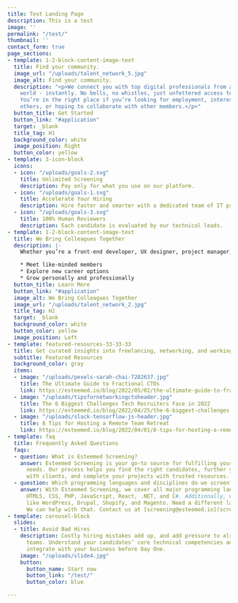 ```yaml
---
title: Test Landing Page
description: This is a test
image: ''
permalink: "/test/"
thumbnail: ''
contact_form: true
page_sections:
- template: 1-2-block-content-image-text
  title: Find your community.
  image_url: "/uploads/talent_network_5.jpg"
  image_alt: Find your community.
  description: "<p>We connect you with top digital professionals from all around the
    world - instantly. No bells, no whistles, just unfettered access to your peers.
    You’re in the right place if you’re looking for employment, interested in mentoring
    others, or hoping to collaborate with other members.</p>"
  button_title: Get Started
  button_link: "#application"
  target: _blank
  title_tag: H1
  background_color: white
  image_position: Right
  button_color: yellow
- template: 3-icon-block
  icons:
  - icon: "/uploads/goals-2.svg"
    title: Unlimited Screening
    description: Pay only for what you use on our platform.
  - icon: "/uploads/goals-1.svg"
    title: Accelerate Your Hiring
    description: Hire faster and smarter with a dedicated team of IT pros.
  - icon: "/uploads/goals-3.svg"
    title: 100% Human Reviewers
    description: Each candidate is evaluated by our technical leads.
- template: 1-2-block-content-image-text
  title: We Bring Colleagues Together
  description: |-
    Whether you’re a front-end developer, UX designer, project manager, or one of the many other digital professions we support, our Colleagues community is here to boost your career.

    * Meet like-minded members
    * Explore new career options
    * Grow personally and professionally
  button_title: Learn More
  button_link: "#application"
  image_alt: We Bring Colleagues Together
  image_url: "/uploads/talent_network_2.jpg"
  title_tag: H2
  target: _blank
  background_color: white
  button_color: yellow
  image_position: Left
- template: featured-resources-33-33-33
  title: Get curated insights into freelancing, networking, and working remotely.
  subtitle: Featured Resources
  background_color: gray
  items:
  - image: "/uploads/pexels-sarah-chai-7282637.jpg"
    title: The Ultimate Guide to Fractional CTOs
    link: https://esteemed.io/blog/2022/05/02/the-ultimate-guide-to-fractional-ctos/
  - image: "/uploads/tipsfornetworkingctoheader.jpg"
    title: The 6 Biggest Challenges Tech Recruiters Face in 2022
    link: https://esteemed.io/blog/2022/04/25/the-6-biggest-challenges-tech-recruiters-face-in-2022/
  - image: "/uploads/slack-tensorflow-js-header.jpg"
    title: 8 Tips for Hosting a Remote Team Retreat
    link: https://esteemed.io/blog/2022/04/01/8-tips-for-hosting-a-remote-team-retreat/
- template: faq
  title: Frequently Asked Questions
  faqs:
  - question: What is Esteemed Screening?
    answer: Esteemed Screening is your go-to source for fulfilling your team’s hiring
      needs. Our process helps you find the right candidates, further your relationships
      with clients, and complete your projects with trusted resources.
  - question: Which programming languages and disciplines do we screen?
    answer: With Esteemed Screening, we cover all major programming languages, like
      HTML5, CSS, PHP, JavaScript, React, .NET, and C#. Additionally, we cover CMS
      like WordPress, Drupal, Shopify, and Magento. Need a different language or discipline?
      We can help with that. Contact us at [screening@esteemed.io](screening@esteemed.io)
- template: carousel-block
  slides:
  - title: Avoid Bad Hires
    description: Costly hiring mistakes add up, and add pressure to already-stressed
      teams. Understand your candidates’ core technical competencies and how they’ll
      integrate with your business before Day One.
    image: "/uploads/slide4.jpg"
    button:
      button_name: Start now
      button_link: "/test/"
      button_color: blue

---
```


